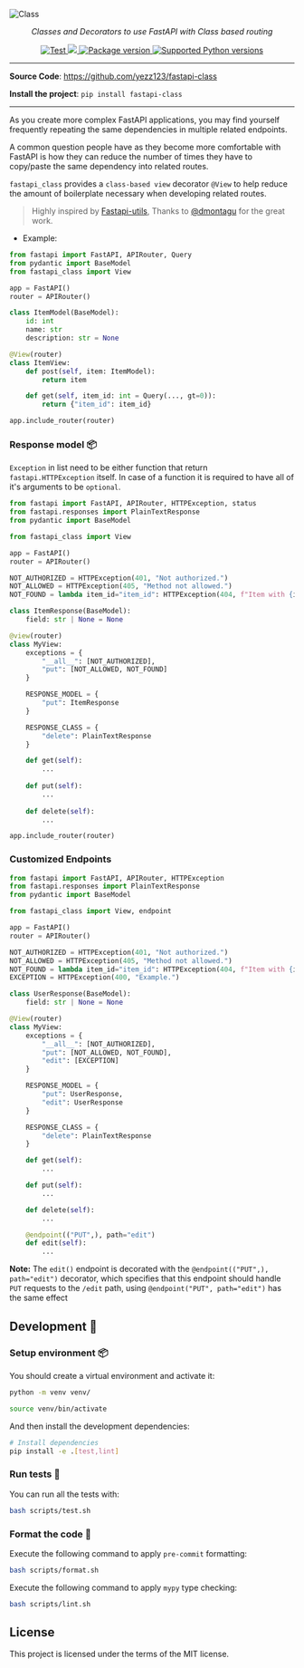 ![Class](https://user-images.githubusercontent.com/52716203/137606695-f110f129-08b1-45f3-a445-962c1f28378c.png)

<p align="center">
    <em>Classes and Decorators to use FastAPI with Class based routing</em>
</p>

<p align="center">
<a href="https://github.com/yezz123/fastapi-class/actions/workflows/test.yml" target="_blank">
    <img src="https://github.com/yezz123/fastapi-class/actions/workflows/test.yml/badge.svg" alt="Test">
</a>
<a href="https://codecov.io/gh/yezz123/fastapi-class">
    <img src="https://codecov.io/gh/yezz123/fastapi-class/branch/main/graph/badge.svg"/>
</a>
<a href="https://pypi.org/project/fastapi-class" target="_blank">
    <img src="https://img.shields.io/pypi/v/fastapi-class?color=%2334D058&label=pypi%20package" alt="Package version">
</a>
<a href="https://pypi.org/project/fastapi-class" target="_blank">
    <img src="https://img.shields.io/pypi/pyversions/fastapi-class.svg?color=%2334D058" alt="Supported Python versions">
</a>
</p>

---

**Source Code**: <https://github.com/yezz123/fastapi-class>

**Install the project**: `pip install fastapi-class`

---

As you create more complex FastAPI applications, you may find yourself frequently repeating the same dependencies in multiple related endpoints.

A common question people have as they become more comfortable with FastAPI is how they can reduce the number of times they have to copy/paste the same dependency into related routes.

`fastapi_class` provides a `class-based view` decorator `@View` to help reduce the amount of boilerplate necessary when developing related routes.

> Highly inspired by [Fastapi-utils](https://fastapi-utils.davidmontague.xyz/user-guide/class-based-views/), Thanks to [@dmontagu](https://github.com/dmontagu) for the great work.

- Example:

```python
from fastapi import FastAPI, APIRouter, Query
from pydantic import BaseModel
from fastapi_class import View

app = FastAPI()
router = APIRouter()

class ItemModel(BaseModel):
    id: int
    name: str
    description: str = None

@View(router)
class ItemView:
    def post(self, item: ItemModel):
        return item

    def get(self, item_id: int = Query(..., gt=0)):
        return {"item_id": item_id}

app.include_router(router)
```

### Response model 📦

`Exception` in list need to be either function that return `fastapi.HTTPException` itself. In case of a function it is required to have all of it's arguments to be `optional`.

```py
from fastapi import FastAPI, APIRouter, HTTPException, status
from fastapi.responses import PlainTextResponse
from pydantic import BaseModel

from fastapi_class import View

app = FastAPI()
router = APIRouter()

NOT_AUTHORIZED = HTTPException(401, "Not authorized.")
NOT_ALLOWED = HTTPException(405, "Method not allowed.")
NOT_FOUND = lambda item_id="item_id": HTTPException(404, f"Item with {item_id} not found.")

class ItemResponse(BaseModel):
    field: str | None = None

@view(router)
class MyView:
    exceptions = {
        "__all__": [NOT_AUTHORIZED],
        "put": [NOT_ALLOWED, NOT_FOUND]
    }

    RESPONSE_MODEL = {
        "put": ItemResponse
    }

    RESPONSE_CLASS = {
        "delete": PlainTextResponse
    }

    def get(self):
        ...
    
    def put(self):
        ...
    
    def delete(self):
        ...

app.include_router(router)
```

### Customized Endpoints

```py
from fastapi import FastAPI, APIRouter, HTTPException
from fastapi.responses import PlainTextResponse
from pydantic import BaseModel

from fastapi_class import View, endpoint

app = FastAPI()
router = APIRouter()

NOT_AUTHORIZED = HTTPException(401, "Not authorized.")
NOT_ALLOWED = HTTPException(405, "Method not allowed.")
NOT_FOUND = lambda item_id="item_id": HTTPException(404, f"Item with {item_id} not found.")
EXCEPTION = HTTPException(400, "Example.")

class UserResponse(BaseModel):
    field: str | None = None

@View(router)
class MyView:
    exceptions = {
        "__all__": [NOT_AUTHORIZED],
        "put": [NOT_ALLOWED, NOT_FOUND],
        "edit": [EXCEPTION]
    }

    RESPONSE_MODEL = {
        "put": UserResponse,
        "edit": UserResponse
    }

    RESPONSE_CLASS = {
        "delete": PlainTextResponse
    }

    def get(self):
        ...

    def put(self):
        ...

    def delete(self):
        ...

    @endpoint(("PUT",), path="edit")
    def edit(self):
        ...
```

**Note:** The `edit()` endpoint is decorated with the `@endpoint(("PUT",), path="edit")` decorator, which specifies that this endpoint should handle `PUT` requests to the `/edit` path,
using `@endpoint("PUT", path="edit")` has the same effect

## Development 🚧

### Setup environment 📦

You should create a virtual environment and activate it:

```bash
python -m venv venv/
```

```bash
source venv/bin/activate
```

And then install the development dependencies:

```bash
# Install dependencies
pip install -e .[test,lint]
```

### Run tests 🌝

You can run all the tests with:

```bash
bash scripts/test.sh
```

### Format the code 🍂

Execute the following command to apply `pre-commit` formatting:

```bash
bash scripts/format.sh
```

Execute the following command to apply `mypy` type checking:

```bash
bash scripts/lint.sh
```

## License

This project is licensed under the terms of the MIT license.
